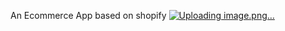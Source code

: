 An Ecommerce App based on shopify
[![Uploading image.png…]()](https://dhanush-proj.github.io/public/images/project.png)
